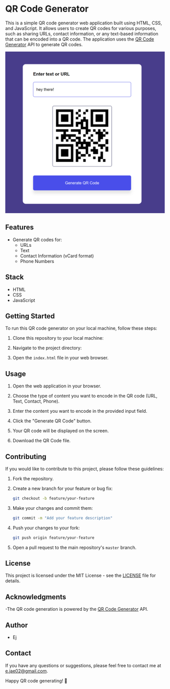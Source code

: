 # QR Code Generator

This is a simple QR code generator web application built using HTML, CSS, and JavaScript. It allows users to create QR codes for various purposes, such as sharing URLs, contact information, or any text-based information that can be encoded into a QR code. The application uses the [QR Code Generator](https://goqr.me/api/)  API to generate QR codes.

![QR Code Generator Screenshot](qrCode.png)

## Features

- Generate QR codes for:
  - URLs
  - Text
  - Contact Information (vCard format)
  - Phone Numbers


## Stack

- HTML
- CSS
- JavaScript

## Getting Started

To run this QR code generator on your local machine, follow these steps:

1. Clone this repository to your local machine:

2. Navigate to the project directory:

3. Open the `index.html` file in your web browser.

## Usage

1. Open the web application in your browser.

2. Choose the type of content you want to encode in the QR code (URL, Text, Contact, Phone).

3. Enter the content you want to encode in the provided input field.

4. Click the "Generate QR Code" button.

5. Your QR code will be displayed on the screen.

6. Download the QR Code file.



## Contributing

If you would like to contribute to this project, please follow these guidelines:

1. Fork the repository.

2. Create a new branch for your feature or bug fix:

   ```bash
   git checkout -b feature/your-feature
   ```

3. Make your changes and commit them:

   ```bash
   git commit -m "Add your feature description"
   ```

4. Push your changes to your fork:

   ```bash
   git push origin feature/your-feature
   ```

5. Open a pull request to the main repository's `master` branch.

## License

This project is licensed under the MIT License - see the [LICENSE](LICENSE) file for details.

## Acknowledgments

-The QR code generation is powered by the [QR Code Generator](https://goqr.me/api/) API.

## Author

- Ej

## Contact

If you have any questions or suggestions, please feel free to contact me at [e.jae02@gmail.com](mailto:e.jae02@gmail.com).

Happy QR code generating! 📲
